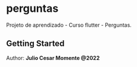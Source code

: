 # perguntas

Projeto de aprendizado - Curso flutter - Perguntas.

## Getting Started

Author: **Julio Cesar Momente @2022**
